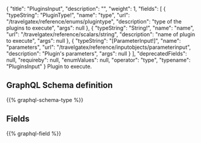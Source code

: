 {
  "title": "PluginsInput",
  "description": "",
  "weight": 1,
  "fields": [
    {
      "typeString": "PluginType!",
      "name": "type",
      "url": "/travelgatex/reference/enums/plugintype",
      "description": "type of the plugins to execute",
      "args": null
    },
    {
      "typeString": "String!",
      "name": "name",
      "url": "/travelgatex/reference/scalars/string",
      "description": "name of plugin to execute",
      "args": null
    },
    {
      "typeString": "[ParameterInput!]",
      "name": "parameters",
      "url": "/travelgatex/reference/inputobjects/parameterinput",
      "description": "Plugin's parameters",
      "args": null
    }
  ],
  "deprecatedFields": null,
  "requireby": null,
  "enumValues": null,
  "operator": "type",
  "typename": "PluginsInput"
}
Plugin to execute.
## GraphQL Schema definition

{{% graphql-schema-type %}}

## Fields

{{% graphql-field %}}
